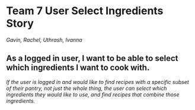 # Team 7 User Select Ingredients Story
*Gavin, Rachel, Uthrash, Ivanna*

## As a logged in user, I want to be able to select which ingredients I want to cook with.

*If the user is logged in and would like to find recipes with a specific subset of their pantry, not just the whole thing, the user can select which ingredients they would like to use, and find recipes that combine those ingredients.*
